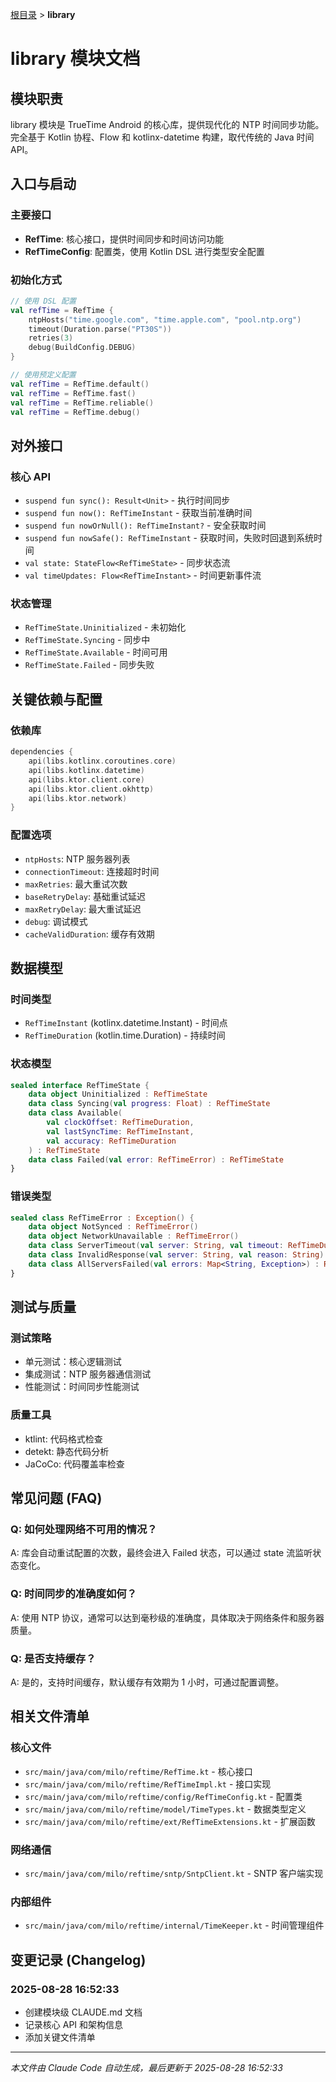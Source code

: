 [根目录](../CLAUDE.md) > **library**

# library 模块文档

## 模块职责

library 模块是 TrueTime Android 的核心库，提供现代化的 NTP 时间同步功能。完全基于 Kotlin 协程、Flow 和 kotlinx-datetime 构建，取代传统的 Java 时间 API。

## 入口与启动

### 主要接口
- **RefTime**: 核心接口，提供时间同步和时间访问功能
- **RefTimeConfig**: 配置类，使用 Kotlin DSL 进行类型安全配置

### 初始化方式
```kotlin
// 使用 DSL 配置
val refTime = RefTime {
    ntpHosts("time.google.com", "time.apple.com", "pool.ntp.org")
    timeout(Duration.parse("PT30S"))
    retries(3)
    debug(BuildConfig.DEBUG)
}

// 使用预定义配置
val refTime = RefTime.default()
val refTime = RefTime.fast()
val refTime = RefTime.reliable()
val refTime = RefTime.debug()
```

## 对外接口

### 核心 API
- `suspend fun sync(): Result<Unit>` - 执行时间同步
- `suspend fun now(): RefTimeInstant` - 获取当前准确时间
- `suspend fun nowOrNull(): RefTimeInstant?` - 安全获取时间
- `suspend fun nowSafe(): RefTimeInstant` - 获取时间，失败时回退到系统时间
- `val state: StateFlow<RefTimeState>` - 同步状态流
- `val timeUpdates: Flow<RefTimeInstant>` - 时间更新事件流

### 状态管理
- `RefTimeState.Uninitialized` - 未初始化
- `RefTimeState.Syncing` - 同步中
- `RefTimeState.Available` - 时间可用
- `RefTimeState.Failed` - 同步失败

## 关键依赖与配置

### 依赖库
```kotlin
dependencies {
    api(libs.kotlinx.coroutines.core)
    api(libs.kotlinx.datetime)
    api(libs.ktor.client.core)
    api(libs.ktor.client.okhttp)
    api(libs.ktor.network)
}
```

### 配置选项
- `ntpHosts`: NTP 服务器列表
- `connectionTimeout`: 连接超时时间
- `maxRetries`: 最大重试次数
- `baseRetryDelay`: 基础重试延迟
- `maxRetryDelay`: 最大重试延迟
- `debug`: 调试模式
- `cacheValidDuration`: 缓存有效期

## 数据模型

### 时间类型
- `RefTimeInstant` (kotlinx.datetime.Instant) - 时间点
- `RefTimeDuration` (kotlin.time.Duration) - 持续时间

### 状态模型
```kotlin
sealed interface RefTimeState {
    data object Uninitialized : RefTimeState
    data class Syncing(val progress: Float) : RefTimeState
    data class Available(
        val clockOffset: RefTimeDuration,
        val lastSyncTime: RefTimeInstant,
        val accuracy: RefTimeDuration
    ) : RefTimeState
    data class Failed(val error: RefTimeError) : RefTimeState
}
```

### 错误类型
```kotlin
sealed class RefTimeError : Exception() {
    data object NotSynced : RefTimeError()
    data object NetworkUnavailable : RefTimeError()
    data class ServerTimeout(val server: String, val timeout: RefTimeDuration) : RefTimeError()
    data class InvalidResponse(val server: String, val reason: String) : RefTimeError()
    data class AllServersFailed(val errors: Map<String, Exception>) : RefTimeError()
}
```

## 测试与质量

### 测试策略
- 单元测试：核心逻辑测试
- 集成测试：NTP 服务器通信测试
- 性能测试：时间同步性能测试

### 质量工具
- ktlint: 代码格式检查
- detekt: 静态代码分析
- JaCoCo: 代码覆盖率检查

## 常见问题 (FAQ)

### Q: 如何处理网络不可用的情况？
A: 库会自动重试配置的次数，最终会进入 Failed 状态，可以通过 state 流监听状态变化。

### Q: 时间同步的准确度如何？
A: 使用 NTP 协议，通常可以达到毫秒级的准确度，具体取决于网络条件和服务器质量。

### Q: 是否支持缓存？
A: 是的，支持时间缓存，默认缓存有效期为 1 小时，可通过配置调整。

## 相关文件清单

### 核心文件
- `src/main/java/com/milo/reftime/RefTime.kt` - 核心接口
- `src/main/java/com/milo/reftime/RefTimeImpl.kt` - 接口实现
- `src/main/java/com/milo/reftime/config/RefTimeConfig.kt` - 配置类
- `src/main/java/com/milo/reftime/model/TimeTypes.kt` - 数据类型定义
- `src/main/java/com/milo/reftime/ext/RefTimeExtensions.kt` - 扩展函数

### 网络通信
- `src/main/java/com/milo/reftime/sntp/SntpClient.kt` - SNTP 客户端实现

### 内部组件
- `src/main/java/com/milo/reftime/internal/TimeKeeper.kt` - 时间管理组件

## 变更记录 (Changelog)

### 2025-08-28 16:52:33
- 创建模块级 CLAUDE.md 文档
- 记录核心 API 和架构信息
- 添加关键文件清单

---

*本文件由 Claude Code 自动生成，最后更新于 2025-08-28 16:52:33*